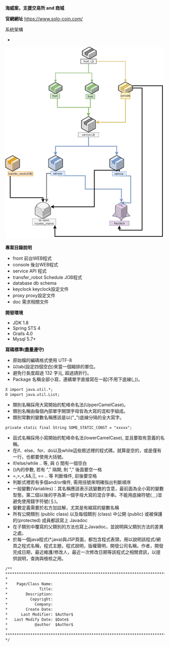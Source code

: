 **海威案，支援交易所 and 商城**

**官網網址**
https://www.solo-coin.com/

系統架構

- 
![](doc/實體架構圖.png) 

**專案目錄說明**

- front
前台WEB程式
- console 
後台WEB程式
- service 
API 程式
- transfer_robot
Schedule JOB程式
- database
db schema
- keyclock
keyclock設定文件
- proxy
proxy設定文件
- doc
需求相關文件

**開發環境**
- JDK 1.8
- Spring STS 4
- Grails 4.0
- Mysql 5.7+


**寫碼標準(盡量遵守)**

- 原始檔的編碼格式使用 UTF-8
- 以tab(設定四個空白)來當一個縮排的單位。
- 避免行長度超過 132 字元, 超過請折行。
- Package 名稱全部小寫，連續單字直接寫在一起(不用下底線(_))。
```
X import java.util.*;
O import java.util.List;
```
- 類別名稱採用大寫開始的駝峰命名法(UpperCamelCase)。
- 類別名稱由每個內部單字開頭字母皆為大寫的混和字組成。
- 類別常數的變數名稱應該是以("_")底線分隔的全大寫字。
```
private static final String SOME_STATIC_CONST = "xxxxx";
```
- 函式名稱採用小寫開始的駝峰命名法(lowerCamelCase), 並且要取有意義的名稱。
- 在if、else、for、do以及while這些敘述裡的程式碼，就算是空的，或是僅有一行，也都要使用大括號。
- if/else/while .. 等, 與 () 間有一個空白
- ()內的參數, 若有 "," 隔開, 則 "," 後面要空一格
- =,>,<,&&,||, == .. 等 判斷條件, 前後要空格
- 判斷式裡若有多個and/or條件, 需用括號來明確指出判斷順序
- 一般變數(Variables)：其名稱應該表示該變數的含意，最前面為全小寫的變數型態，第二個以後的字為第一個字母大寫的混合字串。不能用底線符號(＿)並避免使用錢字符號(＄)。
- 變數定義需要於右方加註解，尤其是有縮寫的變數名稱
- 所有公開類別 (public class) 以及每個類別 (class) 中公開 (public) 或被保護的(protected) 成員都該寫上 Javadoc
- 在子類別中覆寫的父類別的方法也寫上Javadoc，並說明與父類別方法的差異之處。
- 於每一個java程式(*.java)與JSP頁面，都包含程式表頭，用以說明該程式/網頁之程式名稱，程式主題，程式說明，版權聲明，開發公司名稱，作者，開發完成日期，最近維護/修改人，最近一次修改日期等該程式之相關資訊，以提供說明，查詢與檢核之用。
```
/**
*****************************************************************************
*
*    Page/Class Name:
*              Title:
*        Description:
*          Copyright:
*            Company:
*        Create Date:
*      Last Modifier: $Author$
*   Last Modify Date: $Date$
*            @author  $Author$
*
*****************************************************************************
*/
```